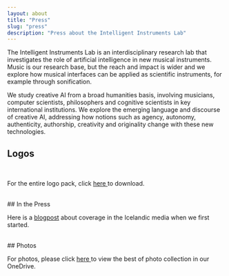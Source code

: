 ```yaml
---
layout: about
title: "Press"
slug: "press"
description: "Press about the Intelligent Instruments Lab"
---
```



The Intelligent Instruments Lab is an interdisciplinary research lab that investigates the role of artificial intelligence in new musical instruments. Music is our research base, but the reach and impact is wider and we explore how musical interfaces can be applied as scientific instruments, for example through sonification.

We study creative AI from a broad humanities basis, involving musicians, computer scientists, philosophers and cognitive scientists in key international institutions. We explore the emerging language and discourse of creative AI, addressing how notions such as agency, autonomy, authenticity, authorship, creativity and originality change with these new technologies.

## Logos
<br>

For the entire logo pack, click <a href="http://users.sussex.ac.uk/~thm21/thor/iil/iil_logos.zip" target="_blank"> here </a> to download.

<br>
## In the Press
<br>

Here is a <a href="https://iil.is/news/icelandic-news" target="_blank">blogpost</a> about coverage in the Icelandic media when we first started. 

<br>
## Photos
<br>

For photos, please click <a href="https://listahaskoliislands-my.sharepoint.com/:f:/g/personal/thor_magnusson_lhi_is/Eo7hKp4DCTtDn7aEZ88W_z4BVAe16xEW9u9NBLzwz44y5w?e=cYIMDs" target="_blank">  here </a> to view the best of photo collection in our OneDrive.
